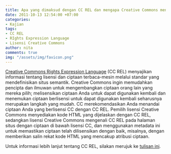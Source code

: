 ```yaml
---
title: Apa yang dimaksud dengan CC REL dan mengapa Creative Commons menyarankannya?
date: 2011-10-13 12:54:00 +07:00
categories:
- Kajian
tags:
- CC REL
- RIghts Expression Language
- Lisensi Creative Commons
author: nita
comments: true
img: "/assets/img/favicon.png"
---
```


[Creative Commons Rights Expression Language](http://wiki.creativecommons.org/CC_REL) (CC REL) menyajikan informasi tentang lisensi dan ciptaan terbaca-mesin melalui standar yang mendefinisikan situs semantik. Creative Commons ingin memudahkan pencipta dan ilmuwan untuk mengembangkan ciptaan orang lain yang mereka pilih; melisensikan ciptaan Anda untuk dapat digunakan kembali dan menemukan ciptaan berlisensi untuk dapat digunakan kembali seharusnya merupakan langkah yang mudah. CC merekomendasikan Anda menandai ciptaan Anda yang berlisensi CC dengan CC REL. Pemilih lisensi Creative Commons menyediakan kode HTML yang dijelaskan dengan CC REL, sedangkan lisensi Creative Commons mengenali CC REL pada halaman situs dengan ciptaan di bawah lisensi CC, dan menggunakan metadata ini untuk memastikan ciptaan telah dilisensikan dengan baik, misalnya, dengan memberikan salin rekat kode HTML yang mencakup atribusi ciptaan.

Untuk informasi lebih lanjut tentang CC REL, silakan merujuk ke [tulisan ini](http://wiki.creativecommons.org/images/d/d6/Ccrel-1.0.pdf).
